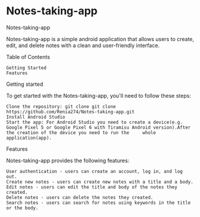 # Notes-taking-app
Notes-taking-app

Notes-taking-app is a simple android application that allows users to create, edit, and delete notes with a clean and user-friendly interface. 

Table of Contents

    Getting Started
    Features
   
Getting started

To get started with the Notes-taking-app, you'll need to follow these steps:

    Clone the repository: git clone git clone https://github.com/Renia274/Notes-taking-app.git
    Install Android Studio 
    Start the app: For Android Studio you need to create a device(e.g. Google Pixel 5 or Google Pixel 6 with Tiramisu Android version).After the creation of the device you need to run the     whole application(app).

Features

Notes-taking-app provides the following features:

    User authentication - users can create an account, log in, and log out.
    Create new notes - users can create new notes with a title and a body.
    Edit notes - users can edit the title and body of the notes they created.
    Delete notes - users can delete the notes they created.
    Search notes - users can search for notes using keywords in the title or the body.
